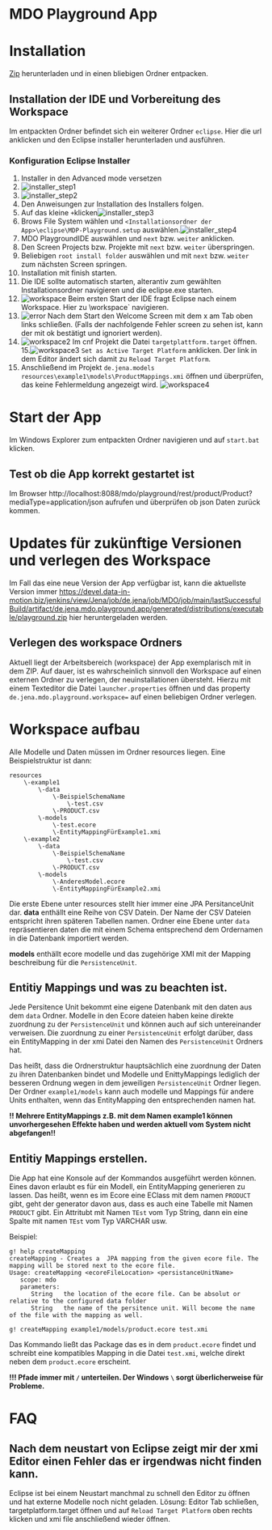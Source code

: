 # MDO Playground App

# Installation

[Zip](https://devel.data-in-motion.biz/jenkins/view/Jena/job/de.jena/job/MDO/job/main/lastSuccessfulBuild/artifact/de.jena.mdo.playground.app/generated/distributions/executable/playground.zip) herunterladen und in einen bliebigen Ordner entpacken.

## Installation der IDE und Vorbereitung des Workspace

Im entpackten Ordner befindet sich ein weiterer Ordner `eclipse`. Hier die url anklicken und den Eclipse installer herunterladen und ausführen.

### Konfiguration Eclipse Installer

1. Installer in den Advanced mode versetzen
2. ![installer_step1](eclipse/images/installer_step1.png)
3. ![installer_step2](eclipse/images/installer_step2.png)
4. Den Anweisungen zur Installation des Installers folgen.
5. Auf das kleine `+`klicken![installer_step3](eclipse/images/installer_step3.png) 
6. Brows File System wählen und `<Installationsordner der App>\eclipse\MDP-Playground.setup` auswählen.![installer_step4](eclipse/images/installer_step4.png)
7. MDO PlaygroundIDE auswählen und `next` bzw. `weiter` anklicken.
8. Den Screen Projects bzw. Projekte mit `next` bzw. `weiter` überspringen.
9. Beliebigen `root install folder` auswählen und mit `next` bzw. `weiter` zum nächsten Screen springen.
10. Installation mit finish starten.
11. Die IDE sollte automatisch starten, alterantiv zum gewählten Installationsordner navigieren und die eclipse.exe starten.
12. ![workspace](eclipse/images/workspace.png) 
Beim ersten Start der IDE fragt Eclipse nach einem Workspace. Hier zu <Installationsordner der App>\workspace` navigieren. 
13. ![error](eclipse/images/error.png)
Nach dem Start den Welcome Screen mit dem x am Tab oben links schließen. (Falls der nachfolgende Fehler screen zu sehen ist, kann der mit ok bestätigt und ignoriert werden). 
14. ![workspace2](eclipse/images/workspace2.png) 
Im cnf Projekt die Datei `targetplattform.target` öffnen.
15.![workspace3](eclipse/images/workspace3.png)
 `Set as Active Target Platform` anklicken. Der link in dem Editor ändert sich damit zu `Reload Target Platform`. 
16. Anschließend im Projekt `de.jena.models` `resources\example1\models\ProductMappings.xmi` öffnen und überprüfen, das keine Fehlermeldung angezeigt wird. ![workspace4](eclipse/images/workspace4.png)

# Start der App

Im Windows Explorer zum entpackten Ordner navigieren und auf `start.bat` klicken.

## Test ob die App korrekt gestartet ist

Im Browser http://localhost:8088/mdo/playground/rest/product/Product?mediaType=application/json aufrufen und überprüfen ob json Daten zurück kommen.

# Updates für zukünftige Versionen und verlegen des Workspace
Im Fall das eine neue Version der App verfügbar ist, kann die aktuellste Version immer https://devel.data-in-motion.biz/jenkins/view/Jena/job/de.jena/job/MDO/job/main/lastSuccessfulBuild/artifact/de.jena.mdo.playground.app/generated/distributions/executable/playground.zip hier heruntergeladen werden. 

## Verlegen des workspace Ordners
Aktuell liegt  der Arbeitsbereich (workspace) der App exemplarisch mit in dem ZIP. Auf dauer, ist es wahrscheinlich sinnvoll den Workspace auf einen externen Ordner zu verlegen, der neuinstallationen übersteht. Hierzu mit einem Texteditor die Datei `launcher.properties` öffnen und das property `de.jena.mdo.playground.workspace=` auf einen beliebigen Ordner verlegen. 

# Workspace aufbau

Alle Modelle und Daten müssen im Ordner resources liegen. Eine Beispielstruktur ist dann:
```
resources
	\-example1
		\-data
			\-BeispielSchemaName
				\-test.csv
			\-PRODUCT.csv
        \-models
        	\-test.ecore
        	\-EntityMappingFürExample1.xmi
	\-example2
		\-data
			\-BeispielSchemaName
				\-test.csv
			\-PRODUCT.csv
        \-models
        	\-AnderesModel.ecore
        	\-EntityMappingFürExample2.xmi			
```

Die erste Ebene unter resources stellt hier immer eine JPA PersitanceUnit dar. 
**data** enthällt eine Reihe von CSV Datein. Der Name der CSV Dateien entspricht ihren späteren Tabellen namen. Ordner eine Ebene unter `data` repräsentieren daten die mit einem Schema entsprechend dem Ordernamen in die Datenbank importiert werden.

**models** enthällt ecore modelle und das zugehörige XMI mit der Mapping beschreibung für die `PersistenceUnit`. 

## Entitiy Mappings und was zu beachten ist.

Jede Persitence Unit bekommt eine eigene Datenbank mit den daten aus dem `data` Ordner. Modelle in den Ecore dateien haben keine direkte zuordnung zu der `PersistenceUnit` und können auch auf sich untereinander verweisen. Die zuordnung zu einer `PersistenceUnit` erfolgt darüber, dass ein EntityMapping in der xmi Datei den Namen des `PersistenceUnit` Ordners hat. 

Das heißt, dass die Ordnerstruktur hauptsächlich eine zuordnung der Daten zu ihren Datenbanken bindet und Modelle und EnittyMappings lediglich der besseren Ordnung wegen in dem jeweiligen `PersistenceUnit` Ordner liegen. Der Ordner `example1/models` kann auch modelle und Mappings für andere Units enthalten, wenn das EntityMapping den entsprechenden namen hat.

**!! Mehrere EntityMappings z.B. mit dem Namen example1 können unvorhergesehen Effekte haben und werden aktuell vom System nicht abgefangen!!**

## Entitiy Mappings erstellen.

Die App hat eine Konsole auf der Kommandos ausgeführt werden können. Eines davon erlaubt es für ein Modell, ein EntityMapping generieren zu lassen. Das heißt, wenn es im Ecore eine EClass mit dem namen `PRODUCT` gibt, geht der generator davon aus, dass es auch eine Tabelle mit Namen `PRODUCT` gibt. Ein Attritubt mit Namen `TEst` vom Typ String, dann ein eine Spalte mit namen `TEst` vom Typ VARCHAR usw. 

Beispiel:

```
g! help createMapping
createMapping - Creates a  JPA mapping from the given ecore file. The mapping will be stored next to the ecore file.
Usage: createMapping <ecoreFileLocation> <persistanceUnitName>
   scope: mdo
   parameters:
      String   the location of the ecore file. Can be absolut or relative to the configured data folder
      String   the name of the persitence unit. Will become the name of the file with the mapping as well.

g! createMapping example1/models/product.ecore test.xmi
```

Das Kommando ließt das Package das es in dem `product.ecore` findet und schreibt eine kompatibles Mapping in die Datei `test.xmi`, welche direkt neben dem `product.ecore` erscheint.

**!!! Pfade immer mit `/` unterteilen. Der Windows `\` sorgt überlicherweise für Probleme.** 

# FAQ

## Nach dem neustart von Eclipse zeigt mir der xmi Editor einen Fehler das er irgendwas nicht finden kann.
Eclipse ist bei einem Neustart manchmal zu schnell den Editor zu öffnen und hat externe Modelle noch nicht geladen. Lösung: Editor Tab schließen, targetplatform.target öffnen und auf `Reload Target Platform` oben rechts klicken und xmi file anschließend wieder öffnen.

